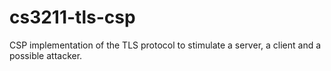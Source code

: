 # cs3211-tls-csp
CSP implementation of the TLS protocol to stimulate a server, a client and a possible attacker.
